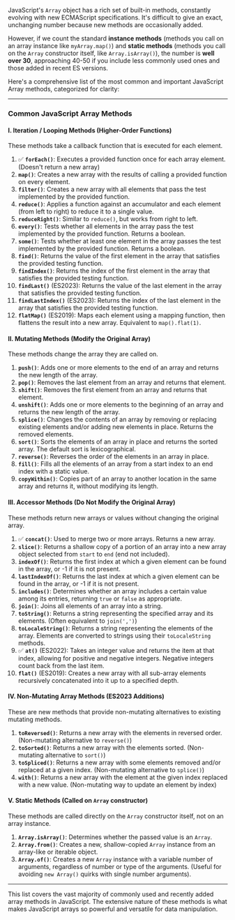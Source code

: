 JavaScript's `Array` object has a rich set of built-in methods, constantly evolving with new ECMAScript specifications. It's difficult to give an exact, unchanging number because new methods are occasionally added.

However, if we count the standard **instance methods** (methods you call on an array instance like `myArray.map()`) and **static methods** (methods you call on the `Array` constructor itself, like `Array.isArray()`), the number is **well over 30**, approaching 40-50 if you include less commonly used ones and those added in recent ES versions.

Here's a comprehensive list of the most common and important JavaScript Array methods, categorized for clarity:

---

### Common JavaScript Array Methods

#### I. Iteration / Looping Methods (Higher-Order Functions)

These methods take a callback function that is executed for each element.

1.  ✅ **`forEach()`**: Executes a provided function once for each array element. (Doesn't return a new array)
2.  **`map()`**: Creates a new array with the results of calling a provided function on every element.
3.  **`filter()`**: Creates a new array with all elements that pass the test implemented by the provided function.
4.  **`reduce()`**: Applies a function against an accumulator and each element (from left to right) to reduce it to a single value.
5.  **`reduceRight()`**: Similar to `reduce()`, but works from right to left.
6.  **`every()`**: Tests whether all elements in the array pass the test implemented by the provided function. Returns a boolean.
7.  **`some()`**: Tests whether at least one element in the array passes the test implemented by the provided function. Returns a boolean.
8.  **`find()`**: Returns the value of the first element in the array that satisfies the provided testing function.
9.  **`findIndex()`**: Returns the index of the first element in the array that satisfies the provided testing function.
10. **`findLast()`** (ES2023): Returns the value of the last element in the array that satisfies the provided testing function.
11. **`findLastIndex()`** (ES2023): Returns the index of the last element in the array that satisfies the provided testing function.
12. **`flatMap()`** (ES2019): Maps each element using a mapping function, then flattens the result into a new array. Equivalent to `map().flat(1)`.

#### II. Mutating Methods (Modify the Original Array)

These methods change the array they are called on.

1.  **`push()`**: Adds one or more elements to the end of an array and returns the new length of the array.
2.  **`pop()`**: Removes the last element from an array and returns that element.
3.  **`shift()`**: Removes the first element from an array and returns that element.
4.  **`unshift()`**: Adds one or more elements to the beginning of an array and returns the new length of the array.
5.  **`splice()`**: Changes the contents of an array by removing or replacing existing elements and/or adding new elements in place. Returns the removed elements.
6.  **`sort()`**: Sorts the elements of an array in place and returns the sorted array. The default sort is lexicographical.
7.  **`reverse()`**: Reverses the order of the elements in an array in place.
8.  **`fill()`**: Fills all the elements of an array from a start index to an end index with a static value.
9.  **`copyWithin()`**: Copies part of an array to another location in the same array and returns it, without modifying its length.

#### III. Accessor Methods (Do Not Modify the Original Array)

These methods return new arrays or values without changing the original array.

1. ✅ **`concat()`**: Used to merge two or more arrays. Returns a new array.
2. **`slice()`**: Returns a shallow copy of a portion of an array into a new array object selected from `start` to `end` (end not included).
3. **`indexOf()`**: Returns the first index at which a given element can be found in the array, or -1 if it is not present.
4. **`lastIndexOf()`**: Returns the last index at which a given element can be found in the array, or -1 if it is not present.
5. **`includes()`**: Determines whether an array includes a certain value among its entries, returning `true` or `false` as appropriate.
6. **`join()`**: Joins all elements of an array into a string.
7. **`toString()`**: Returns a string representing the specified array and its elements. (Often equivalent to `join(',')`)
8. **`toLocaleString()`**: Returns a string representing the elements of the array. Elements are converted to strings using their `toLocaleString` methods.
9. ✅ **`at()`** (ES2022): Takes an integer value and returns the item at that index, allowing for positive and negative integers. Negative integers count back from the last item.
10. **`flat()`** (ES2019): Creates a new array with all sub-array elements recursively concatenated into it up to a specified depth.

#### IV. Non-Mutating Array Methods (ES2023 Additions)

These are new methods that provide non-mutating alternatives to existing mutating methods.

1.  **`toReversed()`**: Returns a new array with the elements in reversed order. (Non-mutating alternative to `reverse()`)
2.  **`toSorted()`**: Returns a new array with the elements sorted. (Non-mutating alternative to `sort()`)
3.  **`toSpliced()`**: Returns a new array with some elements removed and/or replaced at a given index. (Non-mutating alternative to `splice()`)
4.  **`with()`**: Returns a new array with the element at the given index replaced with a new value. (Non-mutating way to update an element by index)

#### V. Static Methods (Called on `Array` constructor)

These methods are called directly on the `Array` constructor itself, not on an array instance.

1.  **`Array.isArray()`**: Determines whether the passed value is an `Array`.
2.  **`Array.from()`**: Creates a new, shallow-copied `Array` instance from an array-like or iterable object.
3.  **`Array.of()`**: Creates a new `Array` instance with a variable number of arguments, regardless of number or type of the arguments. (Useful for avoiding `new Array()` quirks with single number arguments).

---

This list covers the vast majority of commonly used and recently added array methods in JavaScript. The extensive nature of these methods is what makes JavaScript arrays so powerful and versatile for data manipulation.
